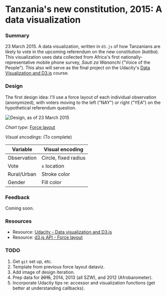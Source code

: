 Tanzania's new constitution, 2015: A data visualization
=======

### Summary

23 March 2015. A data visualization, written in `d3.js` of how Tanzanians are likely to vote in the upcoming referendum on the new constitution (_katiba_). This visualization uses data collected from Africa's first nationally-representative mobile phone survey, _Sauti za Wananchi_ ("Voice of the People"). This also will serve as the final project on the Udacity's [Data Visualization and D3.js](https://www.udacity.com/course/ud507) course.


### Design

The first design idea: I'll use a force layout of each individual observation (anonymized), with voters moving to the left ("NAY") or right ("YEA") on the hypothetical referendum question. 

![Design, as of 23 March 2015](https://raw.github.com/angelaambroz/p_udacious/design_pic.jp2)

_Chart type_: [Force layout](https://github.com/mbostock/d3/wiki/Force-Layout)

_Visual encodings_: (To complete)

Variable | Visual encoding
--- | ---
Observation | Circle, fixed radius
Vote | `x` location
Rural/Urban | Stroke color
Gender| Fill color



### Feedback

Coming soon.


### Resources
* Resource: [Udacity - Data visualization and D3.js](https://www.udacity.com/course/ud507)
* Resource: [d3.js API - Force layout](https://github.com/mbostock/d3/wiki/Force-Layout)


### TODO

1. Get `git` set up, etc.
2. Template from previous force layout dataviz.
3. Add image of design iteration.
4. Prep data for ~~2015~~, 2014, 2013 (all SZW), and 2012 (Afrobarometer).
5. Incorporate Udacity tips re: accessor and visualization functions (get better at understanding callbacks).

